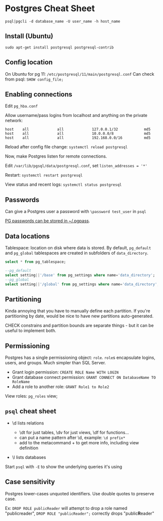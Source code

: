 # Postgres Cheat Sheet

`psql|pgcli -d database_name -U user_name -h host_name`


## Install (Ubuntu)

`sudo apt-get install postgresql postgresql-contrib`

## Config location

On Ubuntu for pg 11: `/etc/postgresql/11/main/postgresql.conf`
Can check from psql: `SHOW config_file;`

## Enabling connections

Edit `pg_hba.conf` 

Allow username/pass logins from localhost and anything on the private network: 
```
host    all             all             127.0.0.1/32            md5
host    all             all             10.0.0.0/8              md5
host    all             all             192.168.0.0/16          md5
```

Reload after config file change: `systemctl reload postgresql`


Now, make Postgres listen for remote connections.

Edit `/var/lib/pgsql/data/postgresql.conf`, set `listen_addresses = '*'`

Restart: `systemctl restart postgresql`

View status and recent logs: `systemctl status postgresql`



## Passwords

Can give a Postgres user a password with `\password test_user` in `psql`

[PG passwords can be stored in ~/.pgpass](https://www.postgresql.org/docs/8.3/libpq-pgpass.html).

## Data locations

Tablespace: location on disk where data is stored. By default, `pg_default` and `pg_global` tablespaces are created in subfolders of `data_directory`.

```sql
select * from pg_tablespace;
```

```sql
--pg_default
select setting||'/base' from pg_settings where name='data_directory';
--pg_global
select setting||'/global' from pg_settings where name='data_directory';
```

## Partitioning

Kinda annoying that you have to manually define each partition. If you're partitioning by date, would be nice to have new partitions auto-generated.

CHECK constrains and partition bounds are separate things - but it can be useful to implement both.

## Permissioning

Postgres has a single permissioning object: `role`. `role`s encapsulate logins, users, and groups. Much simpler than SQL Server.

* Grant login permission: `CREATE ROLE Name WITH LOGIN`
* Grant database connect permission: `GRANT CONNECT ON DatabaseName TO RoleName`
* Add a role to another role: `GRANT Role1 to Role2`

View roles: `pg_roles` view;

## `psql` cheat sheet

* \d lists relations
    * \dt for just tables, \dv for just views, \df for functions...
    * can put a name pattern after \d, example: `\d prefix*`
    * add  to the metacommand + to get more info, including view definition

* \l lists databases

Start `psql` with `-E` to show the underlying queries it's using

## Case sensitivity

Postgres lower-cases unquoted identifiers. Use double quotes to preserve case.

Ex: `DROP ROLE publicReader` will attempt to drop a role named "publicreader", `DROP ROLE "publicReader";` correctly drops "public**R**eader"